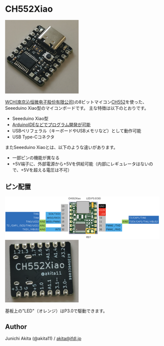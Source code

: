 # CH552Xiao

<img src="https://github.com/akita11/CH552Xiao/blob/main/CH552Xiao.png" width="240px">

[WCH(南京沁恒微电子股份有限公司)](http://wch-ic.com/)の8ビットマイコン[CH552](http://wch-ic.com/products/CH552.html)を使った、Seeeduino Xiao型のマイコンボードです。
主な特徴は以下のとおりです。

- Seeeduino Xiao型
- [ArduinoIDEなどでプログラム開発が可能](https://qiita.com/akita11/items/d7baed4ca3c06e292637)
- USBペリフェラル（キーボードやUSBメモリなど）として動作可能
- USB Type-Cコネクタ

またSeeeduino Xiaoとは、以下のような違いがあります。
- 一部ピンの機能が異なる
- +5V端子に、外部電源から+5Vを供給可能（内部にレギュレータはないので、+5Vを超える電圧は不可）


## ピン配置

<img src="https://github.com/akita11/CH552Xiao/blob/main/CH552Xiao_pin.png" width="720px">

<img src="https://github.com/akita11/CH552Xiao/blob/main/CH552Xiao_Back.png" width="240px">

基板上の"LED"（オレンジ）はP3.0で駆動できます。


## Author

Junichi Akita (@akita11) / akita@ifdl.jp






